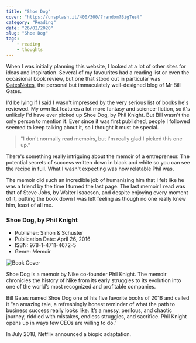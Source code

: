 ```yaml
---
title: "Shoe Dog"
cover: "https://unsplash.it/400/300/?random?BigTest"
category: "Reading"
date: "26/02/2020"
slug: "Shoe Dog"
tags:
    - reading
    - thoughts
---
```


<!--- NOTE: I initially picked this because it was on literally everyone's list. Glad I did. --->

When I was initially planning this website, I looked at a lot of other sites for ideas and inspiration. Several of my favourites had a reading list or even the occasional book review, but one that stood out in particular was [GatesNotes](https://www.gatesnotes.com/), the personal but immaculately well-designed blog of Mr Bill Gates. 

I'd be lying if I said I wasn't impressed by the very serious list of books he's reviewed. My own list features a lot more fantasy and science-fiction, so it's unlikely I'd have ever picked up Shoe Dog, by Phil Knight. But Bill wasn't the only person to mention it. Ever since it was first published, people I followed seemed to keep talking about it, so I thought it must be special.

<blockquote>"I don't normally read memoirs, but I'm really glad I picked this one up."</blockquote>

There's something really intriguing about the memoir of a entrepreneur. The potential secrets of success written down in black and white so you can see the recipe in full. What I wasn't expecting was how relatable Phil was. 

The memoir did such an incredible job of humanising him that I felt like he was a friend by the time I turned the last page. The last memoir I read was that of Steve Jobs, by Walter Isaacson, and despite enjoying every moment of it, putting the book down I was left feeling as though no one really knew him, least of all me.

<div class="book-info">
    <div class="left">
        <h3>Shoe Dog, by Phil Knight</h3>
        <ul>
            <li>Publisher: Simon & Schuster</li>
            <li>Publication Date: April 26, 2016</li>
            <li>ISBN: 978-1-4711-4672-5</li>
            <li>Genre: Memoir</li>
        </ul>
    </div>
    <img class="cover" src="/Cover_Original_Shoe_Dog.jpg" alt="Book Cover" />
</div>

Shoe Dog is a memoir by Nike co-founder Phil Knight. The memoir chronicles the history of Nike from its early struggles to its evolution into one of the world’s most recognized and profitable companies.

Bill Gates named Shoe Dog one of his five favorite books of 2016 and called it “an amazing tale, a refreshingly honest reminder of what the path to business success really looks like. It’s a messy, perilous, and chaotic journey, riddled with mistakes, endless struggles, and sacrifice. Phil Knight opens up in ways few CEOs are willing to do.”

In July 2018, Netflix announced a biopic adaptation.